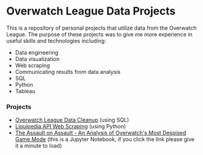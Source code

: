 # Overwatch League Data Projects
This is a repository of personal projects that utilize data from the Overwatch League. The purpose of these projects was to give me more experience in useful skills and technologies including:
- Data engineering
- Data visualization
- Web scraping
- Communicating results from data analysis
- SQL
- Python
- Tableau

### Projects
- [Overwatch League Data Cleanup](https://github.com/maxtoll/Overwatch-League-Data/tree/main/Data%20Cleanup) (using SQL)
- [Liquipedia API Web Scraping](https://github.com/mtollefsen/overwatch-league-data-projects/tree/main/Liquipedia%20API%20Web%20Scrape) (using Python)
- [The Assault on Assault - An Analysis of Overwatch's Most Despised Game Mode](https://nbviewer.org/github/mtollefsen/overwatch-league-data-projects/blob/main/Notebooks/The%20Assault%20on%20Assault.ipynb) (this is a Jupyter Notebook, if you click the link please give it a minute to load)

